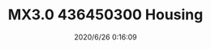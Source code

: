﻿---
layout: post 
title: MX3.0 436450300 Housing
tags: MX30
categories: wire-cable
overview: Micro-Fit 3.0 Receptacle Housing, Single Row, 2 Circuits, UL 94V-0, Low-Halogen, Black
part_number: 436450300
thumb_img: static/202006/333-thumb-20200626081735.jpg
small_img: static/202006/333-20200626081735.jpg
date: 2020/6/26 0:16:09
---



